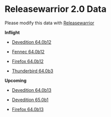 

Releasewarrior 2.0 Data
=======================

Please modify this data with [Releasewarrior](https://github.com/mozilla-releng/releasewarrior-2.0)

**Inflight**

* [Devedition 64.0b12](/inflight/devedition/devedition-devedition-64.0b12.md)

* [Fennec 64.0b12](/inflight/fennec/fennec-beta-64.0b12.md)

* [Firefox 64.0b12](/inflight/firefox/firefox-beta-64.0b12.md)

* [Thunderbird 64.0b3](/inflight/thunderbird/thunderbird-beta-64.0b3.md)

**Upcoming**

* [Devedition 64.0b13](/upcoming/devedition/devedition-devedition-64.0b13.md)

* [Devedition 65.0b1](/upcoming/devedition/devedition-devedition-65.0b1.md)

* [Firefox 64.0b13](/upcoming/firefox/firefox-beta-64.0b13.md)


